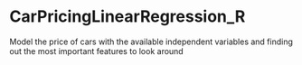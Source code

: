 # CarPricingLinearRegression_R
Model the price of cars with the available independent variables and finding out the most important features to look around
